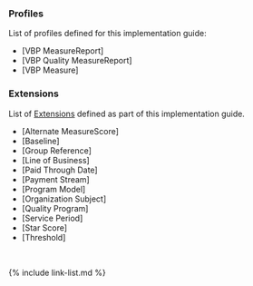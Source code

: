 
### Profiles
List of profiles defined for this implementation guide:

* [VBP MeasureReport]
* [VBP Quality MeasureReport]
* [VBP Measure]

### Extensions

List of [Extensions]({{site.data.fhir.path}}extensibility.html) defined as part of this implementation guide. 

* [Alternate MeasureScore]
* [Baseline]
* [Group Reference]
* [Line of Business]
* [Paid Through Date]
* [Payment Stream]
* [Program Model]
* [Organization Subject]
* [Quality Program]
* [Service Period]
* [Star Score]
* [Threshold]

<br />

{% include link-list.md %}


